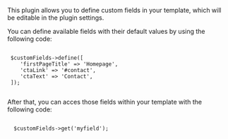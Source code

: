 This plugin allows you to define custom fields in your template,
which will be editable in the plugin settings.

You can define available fields with their default values
by using the following code:

<pre lang="javascript"><code>
 $customFields->define([
 	'firstPageTitle' => 'Homepage',
 	'ctaLink' => '#contact',
 	'ctaText' => 'Contact',
 ]);
 </code></pre>
 
 After that, you can acces those fields within your template
 with the following code:
 
 <pre lang="javascript"><code>
  $customFields->get('myfield');
</code></pre>
